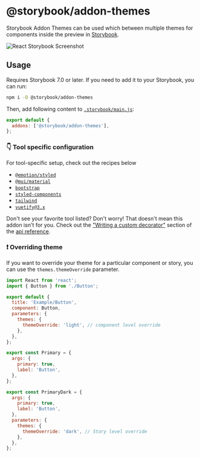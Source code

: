 # @storybook/addon-themes

Storybook Addon Themes can be used which between multiple themes for components inside the preview in [Storybook](https://storybook.js.org).

![React Storybook Screenshot](https://user-images.githubusercontent.com/18172605/274302488-77a39112-cdbe-4d16-9966-0d8e9e7e3399.gif)

## Usage

Requires Storybook 7.0 or later. If you need to add it to your Storybook, you can run:

```sh
npm i -D @storybook/addon-themes
```

Then, add following content to [`.storybook/main.js`](https://storybook.js.org/docs/react/configure/#configure-your-storybook-project):

```js
export default {
  addons: ['@storybook/addon-themes'],
};
```

### 👇 Tool specific configuration

For tool-specific setup, check out the recipes below

- [`@emotion/styled`](https://github.com/storybookjs/storybook/tree/next/code/addons/themes/docs/getting-started/emotion.md)
- [`@mui/material`](https://github.com/storybookjs/storybook/tree/next/code/addons/themes/docs/getting-started/material-ui.md)
- [`bootstrap`](https://github.com/storybookjs/storybook/tree/next/code/addons/themes/docs/getting-started/bootstrap.md)
- [`styled-components`](https://github.com/storybookjs/storybook/tree/next/code/addons/themes/docs/getting-started/styled-components.md)
- [`tailwind`](https://github.com/storybookjs/storybook/tree/next/code/addons/themes/docs/getting-started/tailwind.md)
- [`vuetify@3.x`](https://github.com/storybookjs/storybook/blob/next/code/addons/themes/docs/api.md#writing-a-custom-decorator)

Don't see your favorite tool listed? Don't worry! That doesn't mean this addon isn't for you. Check out the ["Writing a custom decorator"](https://github.com/storybookjs/storybook/blob/next/code/addons/themes/docs/api.md#writing-a-custom-decorator) section of the [api reference](https://github.com/storybookjs/storybook/blob/next/code/addons/themes/docs/api.md).

### ❗️ Overriding theme

If you want to override your theme for a particular component or story, you can use the `themes.themeOverride` parameter.

```js
import React from 'react';
import { Button } from './Button';

export default {
  title: 'Example/Button',
  component: Button,
  parameters: {
    themes: {
      themeOverride: 'light', // component level override
    },
  },
};

export const Primary = {
  args: {
    primary: true,
    label: 'Button',
  },
};

export const PrimaryDark = {
  args: {
    primary: true,
    label: 'Button',
  },
  parameters: {
    themes: {
      themeOverride: 'dark', // Story level override
    },
  },
};
```
